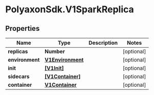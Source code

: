 # PolyaxonSdk.V1SparkReplica

## Properties
Name | Type | Description | Notes
------------ | ------------- | ------------- | -------------
**replicas** | **Number** |  | [optional] 
**environment** | [**V1Environment**](V1Environment.md) |  | [optional] 
**init** | [**[V1Init]**](V1Init.md) |  | [optional] 
**sidecars** | [**[V1Container]**](V1Container.md) |  | [optional] 
**container** | [**V1Container**](V1Container.md) |  | [optional] 


